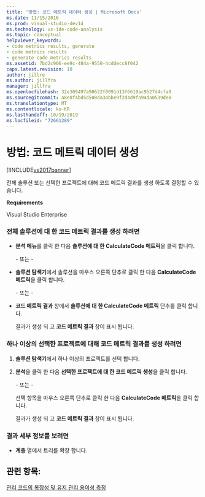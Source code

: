 ```yaml
---
title: '방법: 코드 메트릭 데이터 생성 | Microsoft Docs'
ms.date: 11/15/2016
ms.prod: visual-studio-dev14
ms.technology: vs-ide-code-analysis
ms.topic: conceptual
helpviewer_keywords:
- code metrics results, generate
- code metrics results
- generate code metrics results
ms.assetid: 7bd2c906-ee9c-484a-9550-4cddecc8f042
caps.latest.revision: 18
author: jillre
ms.author: jillfra
manager: jillfra
ms.openlocfilehash: 32e309497a90622f0091d13f6619ac9527d4cfa9
ms.sourcegitcommit: a8e8f4bd5d508da34bbe9f2d4d9fa94da0539de0
ms.translationtype: MT
ms.contentlocale: ko-KR
ms.lasthandoff: 10/19/2019
ms.locfileid: "72661289"
---
```

# <a name="how-to-generate-code-metrics-data"></a>방법: 코드 메트릭 데이터 생성
[!INCLUDE[vs2017banner](../includes/vs2017banner.md)]

전체 솔루션 또는 선택한 프로젝트에 대해 코드 메트릭 결과를 생성 하도록 결정할 수 있습니다.

 **Requirements**

 Visual Studio Enterprise

### <a name="to-generate-code-metrics-results-for-an-entire-solution"></a>전체 솔루션에 대 한 코드 메트릭 결과를 생성 하려면

- **분석 메뉴**를 클릭 한 다음 **솔루션에 대 한 CalculateCode 메트릭**을 클릭 합니다.

     \- 또는 -

- **솔루션 탐색기**에서 솔루션을 마우스 오른쪽 단추로 클릭 한 다음 **CalculateCode 메트릭**을 클릭 합니다.

     \- 또는 -

- **코드 메트릭 결과** 창에서 **솔루션에 대 한 CalculateCode 메트릭** 단추를 클릭 합니다.

     결과가 생성 되 고 **코드 메트릭 결과** 창이 표시 됩니다.

### <a name="to-generate-code-metrics-results-for-one-or-more-selected-projects"></a>하나 이상의 선택한 프로젝트에 대해 코드 메트릭 결과를 생성 하려면

1. **솔루션 탐색기**에서 하나 이상의 프로젝트를 선택 합니다.

2. **분석**을 클릭 한 다음 **선택한 프로젝트에 대 한 코드 메트릭 생성**을 클릭 합니다.

    \- 또는 -

    선택 항목을 마우스 오른쪽 단추로 클릭 한 다음 **CalculateCode 메트릭**을 클릭 합니다.

   결과가 생성 되 고 **코드 메트릭 결과** 창이 표시 됩니다.

### <a name="to-view-the-results-details"></a>결과 세부 정보를 보려면

- **계층** 열에서 트리를 확장 합니다.

## <a name="see-also"></a>관련 항목:
 [관리 코드의 복잡성 및 유지 관리 용이성 측정](../code-quality/measuring-complexity-and-maintainability-of-managed-code.md)
